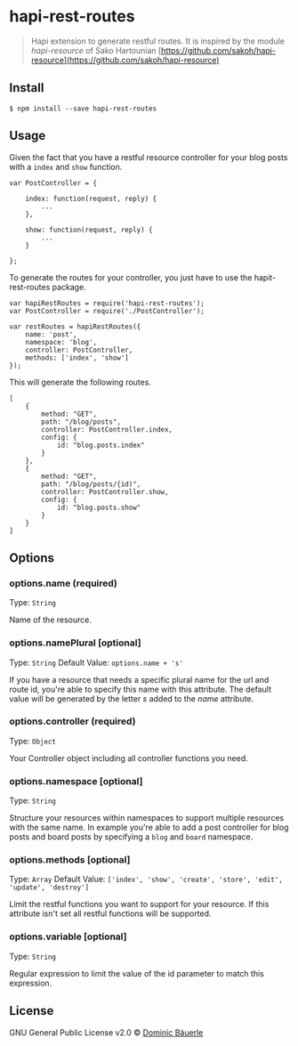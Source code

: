 # hapi-rest-routes

> Hapi extension to generate restful routes. It is inspired by the module *hapi-resource* of Sako Hartounian [https://github.com/sakoh/hapi-resource](https://github.com/sakoh/hapi-resource)


## Install

```
$ npm install --save hapi-rest-routes
```


## Usage

Given the fact that you have a restful resource controller for your blog posts with a `index` and `show` function.

```
var PostController = {

    index: function(request, reply) {
        ...
    },
    
    show: function(request, reply) {
        ...
    }

};
```

To generate the routes for your controller, you just have to use the hapit-rest-routes package.

```
var hapiRestRoutes = require('hapi-rest-routes');
var PostController = require('./PostController');

var restRoutes = hapiRestRoutes({
    name: 'post',
    namespace: 'blog',
    controller: PostController,
    methods: ['index', 'show']
});
```

This will generate the following routes.

```
[
    {
        method: "GET",
        path: "/blog/posts",
        controller: PostController.index,
        config: {
            id: "blog.posts.index"
        }
    },
    {
        method: "GET",
        path: "/blog/posts/{id)",
        controller: PostController.show,
        config: {
            id: "blog.posts.show"
        }
    }
]
```


## Options

### options.name (required)
Type: `String`

Name of the resource.

### options.namePlural [optional]
Type: `String` Default Value: `options.name + 's'`

If you have a resource that needs a specific plural name for the url and route id, you're able to specify this name with this attribute. The default value will be generated by the letter *s* added to the *name* attribute.

### options.controller (required)
Type: `Object`

Your Controller object including all controller functions you need.

### options.namespace [optional]
Type: `String`

Structure your resources within namespaces to support multiple resources with the same name. In example you're able to add a post controller for blog posts and board posts by specifying a `blog` and `board` namespace.

### options.methods [optional]
Type: `Array` Default Value: `['index', 'show', 'create', 'store', 'edit', 'update', 'destroy']`

Limit the restful functions you want to support for your resource. If this attribute isn't set all restful functions will be supported.

### options.variable [optional]
Type: `String`

Regular expression to limit the value of the id parameter to match this expression.

## License

GNU General Public License v2.0 © [Dominic Bäuerle](https://github.com/derbaeuerle)
